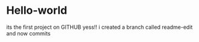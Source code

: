 # Hello-world
its the first project on GITHUB
yess!! i created a branch called readme-edit and now commits
